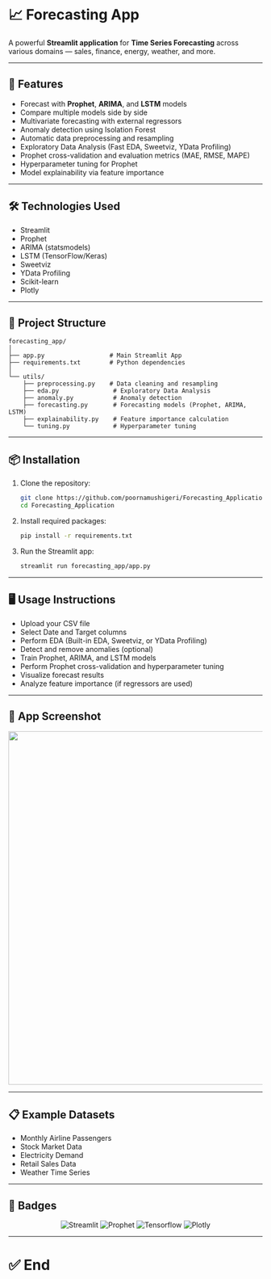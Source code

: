 # 📈 Forecasting App

A powerful **Streamlit application** for **Time Series Forecasting** across various domains — sales, finance, energy, weather, and more.

---

## 🚀 Features

- Forecast with **Prophet**, **ARIMA**, and **LSTM** models  
- Compare multiple models side by side  
- Multivariate forecasting with external regressors  
- Anomaly detection using Isolation Forest  
- Automatic data preprocessing and resampling  
- Exploratory Data Analysis (Fast EDA, Sweetviz, YData Profiling)  
- Prophet cross-validation and evaluation metrics (MAE, RMSE, MAPE)  
- Hyperparameter tuning for Prophet  
- Model explainability via feature importance

---

## 🛠️ Technologies Used

- Streamlit
- Prophet
- ARIMA (statsmodels)
- LSTM (TensorFlow/Keras)
- Sweetviz
- YData Profiling
- Scikit-learn
- Plotly

---

## 📂 Project Structure

```
forecasting_app/
│
├── app.py                  # Main Streamlit App
├── requirements.txt        # Python dependencies
│
└── utils/
    ├── preprocessing.py    # Data cleaning and resampling
    ├── eda.py               # Exploratory Data Analysis
    ├── anomaly.py           # Anomaly detection
    ├── forecasting.py       # Forecasting models (Prophet, ARIMA, LSTM)
    ├── explainability.py    # Feature importance calculation
    └── tuning.py            # Hyperparameter tuning
```

---

## 📦 Installation

1. Clone the repository:
    ```bash
    git clone https://github.com/poornamushigeri/Forecasting_Application.git
    cd Forecasting_Application
    ```

2. Install required packages:
    ```bash
    pip install -r requirements.txt
    ```

3. Run the Streamlit app:
    ```bash
    streamlit run forecasting_app/app.py
    ```

---

## 🖥️ Usage Instructions

- Upload your CSV file  
- Select Date and Target columns  
- Perform EDA (Built-in EDA, Sweetviz, or YData Profiling)  
- Detect and remove anomalies (optional)  
- Train Prophet, ARIMA, and LSTM models  
- Perform Prophet cross-validation and hyperparameter tuning  
- Visualize forecast results  
- Analyze feature importance (if regressors are used)

---

## 📸 App Screenshot

<p align="center">
  <img src="D:\forecasting_app\app_scr.png" width="700">
</p>

---

## 📋 Example Datasets

- Monthly Airline Passengers  
- Stock Market Data  
- Electricity Demand  
- Retail Sales Data  
- Weather Time Series  

---

## 📛 Badges

<p align="center">
  <img src="https://img.shields.io/badge/Streamlit-Application-orange?logo=streamlit" alt="Streamlit">
  <img src="https://img.shields.io/badge/Prophet-Forecasting-blue?logo=facebook" alt="Prophet">
  <img src="https://img.shields.io/badge/Tensorflow-LSTM-red?logo=tensorflow" alt="Tensorflow">
  <img src="https://img.shields.io/badge/Plotly-Visualization-brightgreen?logo=plotly" alt="Plotly">
</p>

---

# ✅ End
